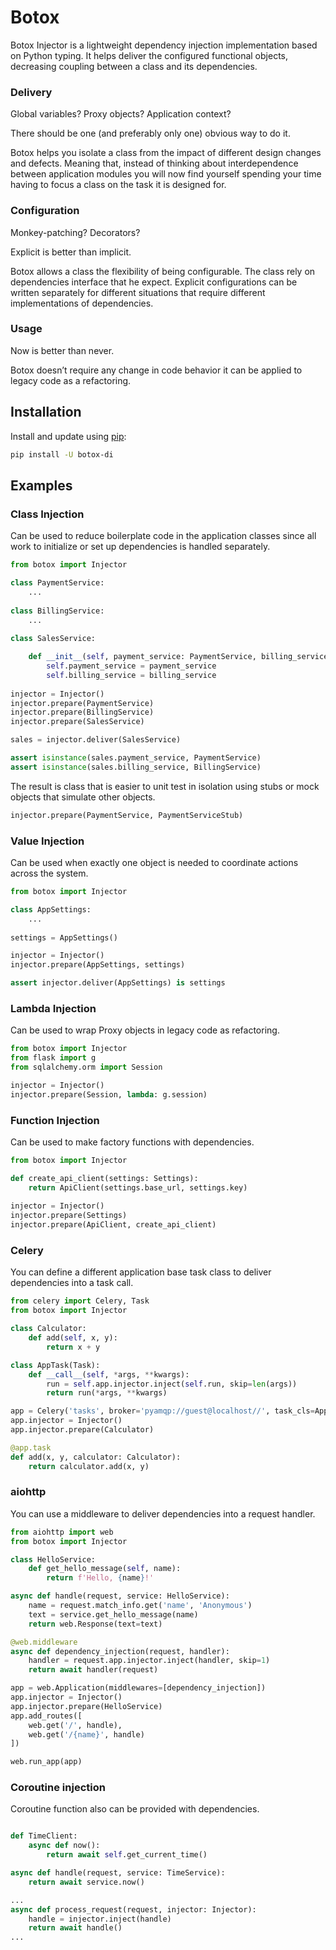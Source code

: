 # Botox

Botox Injector is a lightweight dependency injection implementation based on Python typing.
It helps deliver the configured functional objects, decreasing coupling between a class and its dependencies.

### Delivery 

Global variables? Proxy objects? Application context?

There should be one (and preferably only one) obvious way to do it.

Botox helps you isolate a class from the impact of different design changes and defects. 
Meaning that, instead of thinking about interdependence between application modules
you will now find yourself spending your time having to focus a class on the task it is designed for.

### Configuration

Monkey-patching? Decorators?

Explicit is better than implicit.

Botox allows a class the flexibility of being configurable.
The class rely on dependencies interface that he expect.
Explicit configurations can be written separately for different
situations that require different implementations of dependencies.
  
### Usage

Now is better than never.

Botox doesn’t require any change in code behavior it can be applied to legacy code as a refactoring.

## Installation

Install and update using [pip](https://pip.pypa.io/en/stable/quickstart/):

```bash
pip install -U botox-di
```

## Examples

### Class Injection

Can be used to reduce boilerplate code in the application classes since 
all work to initialize or set up dependencies is handled separately.

```python
from botox import Injector

class PaymentService:
    ...
    
class BillingService:
    ...
    
class SalesService:

    def __init__(self, payment_service: PaymentService, billing_service: BillingService):
        self.payment_service = payment_service
        self.billing_service = billing_service
   
injector = Injector()
injector.prepare(PaymentService)
injector.prepare(BillingService)
injector.prepare(SalesService)

sales = injector.deliver(SalesService)

assert isinstance(sales.payment_service, PaymentService)
assert isinstance(sales.billing_service, BillingService)
```

The result is class that is easier to unit test in 
isolation using stubs or mock objects that simulate other objects.

```python
injector.prepare(PaymentService, PaymentServiceStub)
```

### Value Injection

Can be used when exactly one object is needed to coordinate actions across the system.

```python
from botox import Injector

class AppSettings:
    ...
    
settings = AppSettings()

injector = Injector()
injector.prepare(AppSettings, settings)

assert injector.deliver(AppSettings) is settings
```

### Lambda Injection

Can be used to wrap Proxy objects in legacy code as refactoring.

```python
from botox import Injector
from flask import g
from sqlalchemy.orm import Session

injector = Injector()
injector.prepare(Session, lambda: g.session)
```

### Function Injection

Can be used to make factory functions with dependencies.

```python
from botox import Injector

def create_api_client(settings: Settings):
    return ApiClient(settings.base_url, settings.key)
    
injector = Injector()
injector.prepare(Settings)
injector.prepare(ApiClient, create_api_client)
```

### Celery

You can define a different application base task class to deliver dependencies into a task call.

```python
from celery import Celery, Task
from botox import Injector

class Calculator:
    def add(self, x, y):
        return x + y

class AppTask(Task):
    def __call__(self, *args, **kwargs):
        run = self.app.injector.inject(self.run, skip=len(args))
        return run(*args, **kwargs)

app = Celery('tasks', broker='pyamqp://guest@localhost//', task_cls=AppTask)
app.injector = Injector()
app.injector.prepare(Calculator)

@app.task
def add(x, y, calculator: Calculator):
    return calculator.add(x, y)
```

### aiohttp

You can use a middleware to deliver dependencies into a request handler.

```python
from aiohttp import web
from botox import Injector

class HelloService:
    def get_hello_message(self, name):
        return f'Hello, {name}!'

async def handle(request, service: HelloService):
    name = request.match_info.get('name', 'Anonymous')
    text = service.get_hello_message(name)
    return web.Response(text=text)

@web.middleware
async def dependency_injection(request, handler):
    handler = request.app.injector.inject(handler, skip=1)
    return await handler(request)

app = web.Application(middlewares=[dependency_injection])
app.injector = Injector()
app.injector.prepare(HelloService)
app.add_routes([
    web.get('/', handle),
    web.get('/{name}', handle)
])

web.run_app(app)
```

### Coroutine injection

Coroutine function also can be provided with dependencies.

```python

def TimeClient:
    async def now():
        return await self.get_current_time()

async def handle(request, service: TimeService):
    return await service.now()

...    
async def process_request(request, injector: Injector):
    handle = injector.inject(handle)
    return await handle()
...

```

